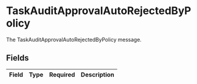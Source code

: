 # TaskAuditApprovalAutoRejectedByPolicy

The TaskAuditApprovalAutoRejectedByPolicy message.


## Fields

| Field       | Type        | Required    | Description |
| ----------- | ----------- | ----------- | ----------- |